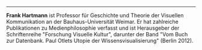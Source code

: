 ---
**Frank Hartmann** ist Professor für Geschichte und Theorie der Visuellen Kommunikation an der Bauhaus-Universität Weimar. Er hat zahlreiche Publikationen zu Medienphilosophie verfasst und ist Herausgeber der Schriftenreihe "Forschung Visuelle Kultur", darunter der Band "Vom Buch zur Datenbank. Paul Otlets Utopie der Wissensvisualisierung" (Berlin 2012).